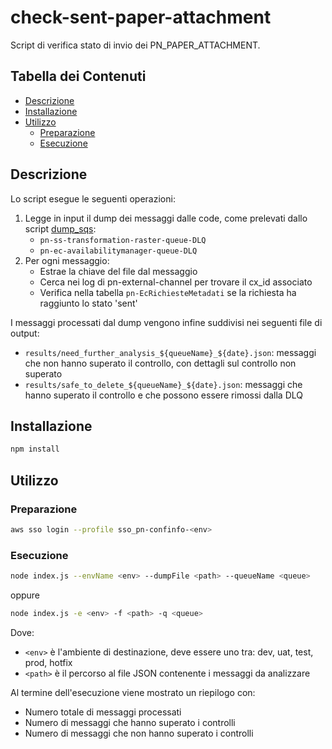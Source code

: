 # check-sent-paper-attachment

Script di verifica stato di invio dei PN_PAPER_ATTACHMENT.

## Tabella dei Contenuti

* [Descrizione](#descrizione)
* [Installazione](#installazione)
* [Utilizzo](#utilizzo)
  * [Preparazione](#preparazione)
  * [Esecuzione](#esecuzione)

## Descrizione

Lo script esegue le seguenti operazioni:

1. Legge in input il dump dei messaggi dalle code, come prelevati dallo script [dump_sqs](https://github.com/pagopa/pn-troubleshooting/tree/main/dump_sqs):
   * `pn-ss-transformation-raster-queue-DLQ`
   * `pn-ec-availabilitymanager-queue-DLQ`
2. Per ogni messaggio:
   * Estrae la chiave del file dal messaggio
   * Cerca nei log di pn-external-channel per trovare il cx_id associato
   * Verifica nella tabella `pn-EcRichiesteMetadati` se la richiesta ha raggiunto lo stato 'sent'

I messaggi processati dal dump vengono infine suddivisi nei seguenti file di output:

* `results/need_further_analysis_${queueName}_${date}.json`: messaggi che non hanno superato il controllo, con dettagli sul controllo non superato
* `results/safe_to_delete_${queueName}_${date}.json`: messaggi che hanno superato il controllo e che possono essere rimossi dalla DLQ

## Installazione

```bash
npm install
```

## Utilizzo

### Preparazione

```bash
aws sso login --profile sso_pn-confinfo-<env>
```

### Esecuzione

```bash
node index.js --envName <env> --dumpFile <path> --queueName <queue>
```

oppure

```bash
node index.js -e <env> -f <path> -q <queue>
```

Dove:

* `<env>` è l'ambiente di destinazione, deve essere uno tra: dev, uat, test, prod, hotfix
* `<path>` è il percorso al file JSON contenente i messaggi da analizzare

Al termine dell'esecuzione viene mostrato un riepilogo con:

* Numero totale di messaggi processati
* Numero di messaggi che hanno superato i controlli
* Numero di messaggi che non hanno superato i controlli
